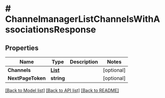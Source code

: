 # # ChannelmanagerListChannelsWithAssociationsResponse


## Properties 


Name | Type | Description | Notes
------------ | ------------- | ------------- | -------------
**Channels**| [**List<ChannelmanagerChannelResponseWithAssociations>**](ChannelmanagerChannelResponseWithAssociations.md) |   | [optional]
**NextPageToken**| **string** |   | [optional]


[[Back to Model list]](../../README.md#models) [[Back to API list]](../../README.md#endpoints) [[Back to README]](../../README.md)

